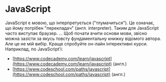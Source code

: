 # JavaScript

JavaScript є мовою, що інтерпретується ("тлумачиться"). Це означає, що йому потрібен "перекладач" (англ. interpreter). Таким для JavaScript часто виступає браузер.
...
Щоб почати вчити основи мови, звісно можна зазісти за якусь товсту фундаментальну книжку відомого автора. Але це не мій вибір. Краще спробуйте он-лайн інтерективні курси. Наприклад, по JavaScript'і:

* [https://www.codecademy.com/learn/javascript](https://www.codecademy.com/learn/javascript) (англ.)
* [https://www.codeschool.com/paths/javascript](https://www.codeschool.com/paths/javascript) (англ.)
